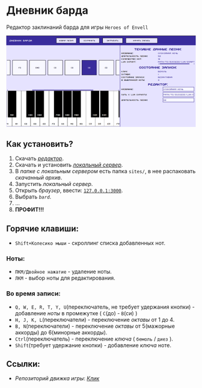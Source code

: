 # Дневник барда

Редактор заклинаний барда для игры `Heroes of Envell`

![Скриншот редактора заклинаний](examples/images/screen.png)

## Как установить?

1. Скачать [*редактор*](https://github.com/Rul991/bard-spell-editor/releases/latest).
2. Скачать и установить [*локальный сервер*](https://github.com/Rul991/envell-tools-local-server).
3. В *папке с локальным сервером* есть папка `sites/`, в нее распаковать *скачанный архив*.
4. Запустить *локальный сервер*.
5. Открыть *браузер*, ввести: [`127.0.0.1:3000`](localhost:3000).
6. Выбрать *`bard`*.
7. ...
8. **ПРОФИТ!!!**

## Горячие клавиши:

- `Shift+Колесико мыши` - скроллинг списка добавленных нот.

### Ноты:

- `ПКМ/Двойное нажатие` - удаление ноты.
- `ЛКМ` - выбор ноты для редактирования.

### Во время записи:

- `Q, W, E, R, T, Y, U`(переключатель, не требует удержания кнопки) - добавление *ноты* в промежутке ( `C`(до) - `B`(си) )
- `H, J, K, L`(переключатели) - переключение *октавы* от 1 до 4.
- `B, N`(переключатели) - переключение *октавы* от 5(мажорные аккорды) до 6(минорные аккорды).
- `Ctrl`(переключатель) - переключение *ключа* ( `бемоль` / `диез` ).
- `Shift`(требует удержание кнопки) - добавление *ключа* ноте.

## Ссылки:

- *Репозиторий движка игры*: [*Клик*](https://github.com/traeterno/Ae2D) 
